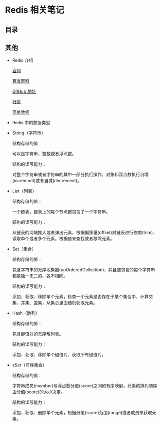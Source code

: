 # Redis 相关笔记

## 目录

## 其他

- Redis 介绍

  [官网](https://redis.io/)

  [百度百科](https://baike.baidu.com/item/Redis/6549233)

  [GitHub 地址](https://github.com/antirez/redis)

  [社区](http://www.redis.cn/)

  [简单教程](http://www.runoob.com/redis/redis-tutorial.html)

- Redis 中的数据类型

- String（字符串）

  结构存储的值

  可以是字符串、整数或者浮点数。

  结构的读写能力：

  对整个字符串或者字符串的其中一部分执行操作，对象和浮点数执行自增(increment)或者自减(decrement)。

- List（列表）

  结构存储的值：

  一个链表，链表上的每个节点都包含了一个字符串。

  结构的读写能力：

  从链表的两端推入或者弹出元素，根据偏移量(offset)对链表进行修剪(trim)，读取单个或者多个元素，根据值来查找或者移除元素。

- Set（集合）

  结构存储的值：

  包含字符串的无序收集器(unOrderedCollection)，并且被包含的每个字符串都是独一无二的、各不相同。

  结构的读写能力：

  添加、获取、移除单个元素，检查一个元素是否存在于某个集合中，计算交集、并集、差集，从集合里面随机获取元素。

- Hash（散列）

  结构存储的值：

  包含键值对的无序散列表。

  结构的读写能力：

  添加、获取、移除单个键值对，获取所有键值对。

- zSet（有序集合）

  结构存储的值：

  字符串成员(member)与浮点数分值(score)之间的有序映射，元素的排列顺序由分值(score)的大小决定。

  结构的读写能力：

  添加、获取、删除单个元素，根据分值(score)范围(range)或者成员来获取元素。
